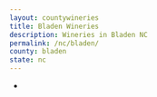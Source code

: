 ```yaml
---
layout: countywineries
title: Bladen Wineries
description: Wineries in Bladen NC
permalink: /nc/bladen/
county: bladen
state: nc
---
```

-
